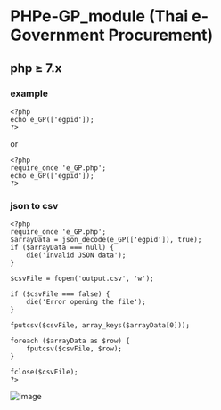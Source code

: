# PHPe-GP_module (Thai e-Government Procurement)
## php ≥ 7.x
### example
```
<?php
echo e_GP(['egpid']);
?>
```
or
```
<?php
require_once 'e_GP.php';
echo e_GP(['egpid']);
?>
```
### json to csv
```
<?php
require_once 'e_GP.php';
$arrayData = json_decode(e_GP(['egpid']), true);
if ($arrayData === null) {
    die('Invalid JSON data');
}

$csvFile = fopen('output.csv', 'w');

if ($csvFile === false) {
    die('Error opening the file');
}

fputcsv($csvFile, array_keys($arrayData[0]));

foreach ($arrayData as $row) {
    fputcsv($csvFile, $row);
}

fclose($csvFile);
?>
```

![image](https://github.com/user-attachments/assets/03d63d93-dbb7-47ea-8d42-cbc9ae190d15)
